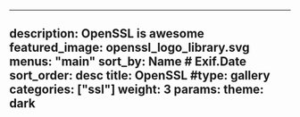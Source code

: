 
---
description: OpenSSL is awesome
featured_image: openssl_logo_library.svg
menus: "main"
sort_by: Name # Exif.Date
sort_order: desc
title: OpenSSL
#type: gallery
categories: ["ssl"]
weight: 3
params:
  theme: dark
---
